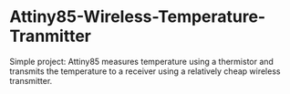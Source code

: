 # Attiny85-Wireless-Temperature-Tranmitter
Simple project: Attiny85 measures temperature using a thermistor and transmits the temperature to a receiver using a relatively cheap wireless transmitter.
